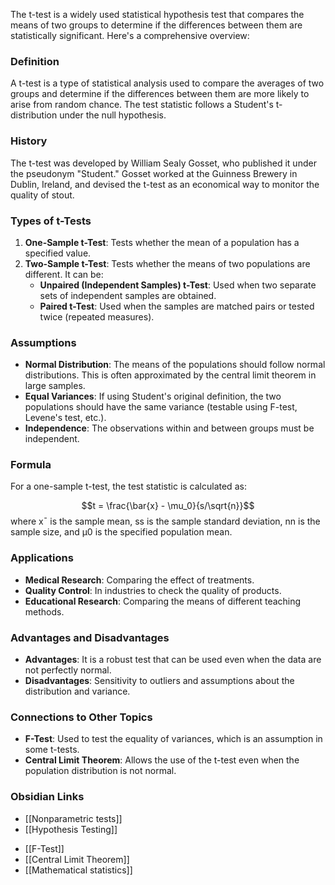 The t-test is a widely used statistical hypothesis test that compares the means of two groups to determine if the differences between them are statistically significant. Here's a comprehensive overview:

### Definition

A t-test is a type of statistical analysis used to compare the averages of two groups and determine if the differences between them are more likely to arise from random chance. The test statistic follows a Student's t-distribution under the null hypothesis.

### History

The t-test was developed by William Sealy Gosset, who published it under the pseudonym "Student." Gosset worked at the Guinness Brewery in Dublin, Ireland, and devised the t-test as an economical way to monitor the quality of stout.

### Types of t-Tests

1. **One-Sample t-Test**: Tests whether the mean of a population has a specified value.
2. **Two-Sample t-Test**: Tests whether the means of two populations are different. It can be:
    - **Unpaired (Independent Samples) t-Test**: Used when two separate sets of independent samples are obtained.
    - **Paired t-Test**: Used when the samples are matched pairs or tested twice (repeated measures).

### Assumptions

- **Normal Distribution**: The means of the populations should follow normal distributions. This is often approximated by the central limit theorem in large samples.
- **Equal Variances**: If using Student's original definition, the two populations should have the same variance (testable using F-test, Levene's test, etc.).
- **Independence**: The observations within and between groups must be independent.

### Formula

For a one-sample t-test, the test statistic is calculated as: 

$$t = \frac{\bar{x} - \mu_0}{s/\sqrt{n}}$$
where xˉ is the sample mean, ss is the sample standard deviation, nn is the sample size, and μ0 is the specified population mean.

### Applications

- **Medical Research**: Comparing the effect of treatments.
- **Quality Control**: In industries to check the quality of products.
- **Educational Research**: Comparing the means of different teaching methods.

### Advantages and Disadvantages

- **Advantages**: It is a robust test that can be used even when the data are not perfectly normal.
- **Disadvantages**: Sensitivity to outliers and assumptions about the distribution and variance.

### Connections to Other Topics

- **F-Test**: Used to test the equality of variances, which is an assumption in some t-tests.
- **Central Limit Theorem**: Allows the use of the t-test even when the population distribution is not normal.

### Obsidian Links

* [[Nonparametric tests]]
* [[Hypothesis Testing]]
- [[F-Test]]
- [[Central Limit Theorem]]
- [[Mathematical statistics]]